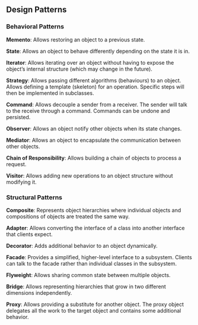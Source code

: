 ## Design Patterns

### Behavioral Patterns

<b>Memento</b>: Allows restoring an object to a previous state.

<b>State</b>: Allows an object to behave differently depending on the state it is in.

<b>Iterator</b>: Allows iterating over an object without having to expose the object’s internal structure (which may change in the future).

<b>Strategy</b>: Allows passing different algorithms (behaviours) to an object. Allows defining a template (skeleton) for an operation. Specific steps will then
be implemented in subclasses.

<b>Command</b>: Allows decouple a sender from a receiver. The sender will talk to the receive through a command. Commands can be undone and persisted.

<b>Observer</b>: Allows an object notify other objects when its state changes. 

<b>Mediator</b>: Allows an object to encapsulate the communication between other objects.

<b>Chain of Responsibility</b>: Allows building a chain of objects to process a request.

<b>Visitor</b>: Allows adding new operations to an object structure without modifying it.

### Structural Patterns

<b>Composite</b>: Represents object hierarchies where individual objects and compositions of objects are treated the same way.

<b>Adapter</b>: Allows converting the interface of a class into another interface that clients expect.

<b>Decorator</b>: Adds additional behavior to an object dynamically.

<b>Facade</b>: Provides a simplified, higher-level interface to a subsystem. Clients can talk to the facade rather than individual classes in the subsystem.

<b>Flyweight</b>: Allows sharing common state between multiple objects.

<b>Bridge</b>: Allows representing hierarchies that grow in two different dimensions independently.

<b>Proxy</b>: Allows providing a substitute for another object. The proxy object delegates all the work to the target object and contains some additional behavior.